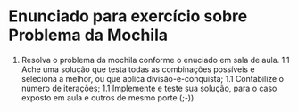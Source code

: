 # Enunciado para exercício sobre Problema da Mochila

1. Resolva o problema da mochila conforme o enuciado em sala de aula. 
   1.1 Ache uma solução que testa todas as combinações possíveis e seleciona a melhor, ou que aplica divisão-e-conquista;
   1.1 Contabilize o número de iterações;
   1.1 Implemente e teste sua solução, para o caso exposto em aula e outros de mesmo porte (;-)).
